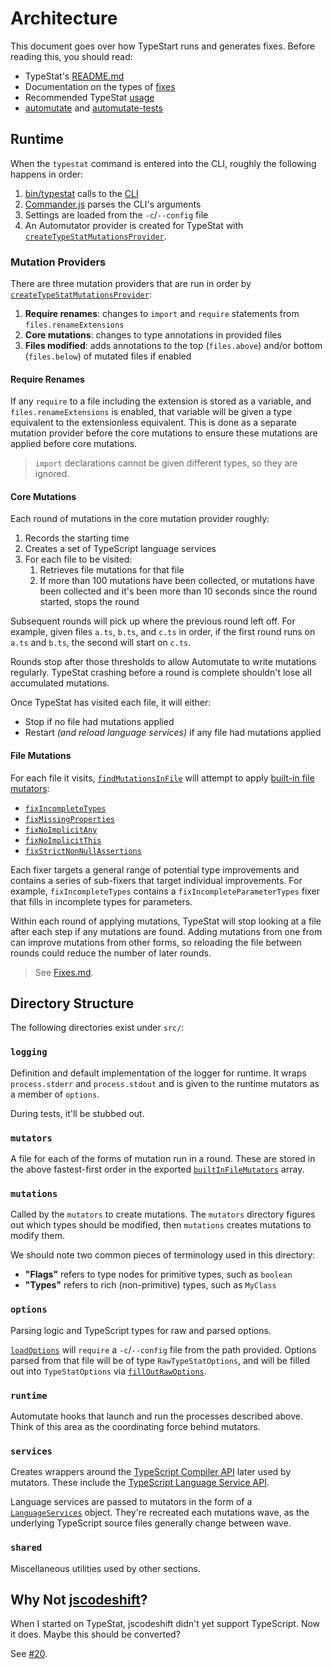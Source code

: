 # Architecture

This document goes over how TypeStart runs and generates fixes.
Before reading this, you should read:

* TypeStat's [README.md](../README.md)
* Documentation on the types of [fixes](./Fixes.md)
* Recommended TypeStat [usage](./Usage.md)
* [automutate](https://github.com/automutate/automutate) and [automutate-tests](https://github.com/automutate/automutate)

## Runtime

When the `typestat` command is entered into the CLI, roughly the following happens in order:

1. [bin/typestat](../bin/typestat) calls to the [CLI](../src/cli/index.ts)
2. [Commander.js](https://github.com/tj/commander.js) parses the CLI's arguments
3. Settings are loaded from the `-c`/`--config` file
4. An Automutator provider is created for TypeStat with [`createTypeStatMutationsProvider`](../src/runtime/createTypeStatMutationsProvider.ts).

### Mutation Providers

There are three mutation providers that are run in order by [`createTypeStatMutationsProvider`](src/runtime/createTypeStatMutationsProvider.ts):

1. **Require renames**: changes to `import` and `require` statements from `files.renameExtensions`
2. **Core mutations**: changes to type annotations in provided files
3. **Files modified**: adds annotations to the top (`files.above`) and/or bottom (`files.below`) of mutated files if enabled

#### Require Renames

If any `require` to a file including the extension is stored as a variable, and `files.renameExtensions` is enabled,
that variable will be given a type equivalent to the extensionless equivalent.
This is done as a separate mutation provider before the core mutations to ensure these mutations are applied before core mutations.

> `import` declarations cannot be given different types, so they are ignored.

#### Core Mutations

Each round of mutations in the core mutation provider roughly:

1. Records the starting time
2. Creates a set of TypeScript language services
3. For each file to be visited:
    1. Retrieves file mutations for that file
    2. If more than 100 mutations have been collected, or mutations have been collected and it's been more than 10 seconds since the round started, stops the round

Subsequent rounds will pick up where the previous round left off.
For example, given files `a.ts`, `b.ts`, and `c.ts` in order,
if the first round runs on `a.ts` and `b.ts`, the second will start on `c.ts`.

Rounds stop after those thresholds to allow Automutate to write mutations regularly.
TypeStat crashing before a round is complete shouldn't lose all accumulated mutations.

Once TypeStat has visited each file, it will either:

* Stop if no file had mutations applied
* Restart _(and reload language services)_ if any file had mutations applied

#### File Mutations

For each file it visits, [`findMutationsInFile`](../src/runtime/findMutationsInFile.ts)
will attempt to apply [built-in file mutators](../src/mutators/builtIn/index.ts):

* [`fixIncompleteTypes`](../src/mutators/builtIn/fixIncompleteTypes/README.md)
* [`fixMissingProperties`](../src/mutators/builtIn/fixMissingProperties/README.md)
* [`fixNoImplicitAny`](../src/mutators/builtIn/fixNoImplicitAny/README.md)
* [`fixNoImplicitThis`](../src/mutators/builtIn/fixNoImplicitThis/README.md)
* [`fixStrictNonNullAssertions`](../src/mutators/builtIn/fixStrictNonNullAssertions/README.md)

Each fixer targets a general range of potential type improvements and contains a series of sub-fixers that target individual improvements.
For example, `fixIncompleteTypes` contains a `fixIncompleteParameterTypes` fixer that fills in incomplete types for parameters.

Within each round of applying mutations, TypeStat will stop looking at a file after each step if any mutations are found.
Adding mutations from one from can improve mutations from other forms, so reloading the file between rounds could reduce the number of later rounds.

> See [Fixes.md](./Fixes.md).

## Directory Structure

The following directories exist under `src/`:

### `logging`

Definition and default implementation of the logger for runtime.
It wraps `process.stderr` and `process.stdout` and is given to the runtime mutators as a member of `options`.

During tests, it'll be stubbed out.

### `mutators`

A file for each of the forms of mutation run in a round.
These are stored in the above fastest-first order in the exported [`builtInFileMutators`](../src/mutators/builtInFileMutators.ts) array.

### `mutations`

Called by the `mutators` to create mutations.
The `mutators` directory figures out which types should be modified, then `mutations` creates mutations to modify them.

We should note two common pieces of terminology used in this directory:

* **"Flags"** refers to type nodes for primitive types, such as `boolean`
* **"Types"** refers to rich (non-primitive) types, such as `MyClass`

### `options`

Parsing logic and TypeScript types for raw and parsed options.

[`loadOptions`](../src/options/loadOptions.ts) will `require` a `-c`/`--config` file from the path provided.
Options parsed from that file will be of type `RawTypeStatOptions`,
and will be filled out into `TypeStatOptions` via [`fillOutRawOptions`](../src/options/fillOutRawOptions.ts).

### `runtime`

Automutate hooks that launch and run the processes described above.
Think of this area as the coordinating force behind mutators.

### `services`

Creates wrappers around the [TypeScript Compiler API](https://github.com/Microsoft/TypeScript/wiki/Using-the-Compiler-API)
later used by mutators.
These include the [TypeScript Language Service API](https://github.com/Microsoft/TypeScript/wiki/Using-the-Language-Service-API).

Language services are passed to mutators in the form of a [`LanguageServices`](../src/services/language.ts) object.
They're recreated each mutations wave, as the underlying TypeScript source files generally change between wave.

### `shared`

Miscellaneous utilities used by other sections.

## Why Not [jscodeshift](https://github.com/facebook/jscodeshift)?

When I started on TypeStat, jscodeshift didn't yet support TypeScript.
Now it does.
Maybe this should be converted?

See [#20](https://github.com/JoshuaKGoldberg/TypeStat/issues/20).
